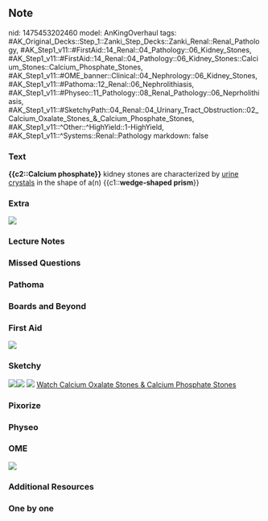 ## Note
nid: 1475453202460
model: AnKingOverhaul
tags: #AK_Original_Decks::Step_1::Zanki_Step_Decks::Zanki_Renal::Renal_Pathology, #AK_Step1_v11::#FirstAid::14_Renal::04_Pathology::06_Kidney_Stones, #AK_Step1_v11::#FirstAid::14_Renal::04_Pathology::06_Kidney_Stones::Calcium_Stones::Calcium_Phosphate_Stones, #AK_Step1_v11::#OME_banner::Clinical::04_Nephrology::06_Kidney_Stones, #AK_Step1_v11::#Pathoma::12_Renal::06_Nephrolithiasis, #AK_Step1_v11::#Physeo::11_Pathology::08_Renal_Pathology::06_Neprholithiasis, #AK_Step1_v11::#SketchyPath::04_Renal::04_Urinary_Tract_Obstruction::02_Calcium_Oxalate_Stones_&_Calcium_Phosphate_Stones, #AK_Step1_v11::^Other::^HighYield::1-HighYield, #AK_Step1_v11::^Systems::Renal::Pathology
markdown: false

### Text
<div>
  <div>
    <b>{{c2::Calcium phosphate}}</b> kidney stones are
    characterized by <u>urine crystals</u> in the shape of a(n)
    {{c1::<b>wedge-shaped prism</b>}}
  </div>
</div>

### Extra
<img src="calcium_phosphate1317949421180_1606536512076.png">

### Lecture Notes


### Missed Questions


### Pathoma


### Boards and Beyond


### First Aid
<img src="tmpTEA0K8.png">

### Sketchy
<img src=
"Screen%20Shot%202019-11-02%20at%205.02.51%20PM_1566160514431.png"><img src="Screen%20Shot%202020-01-19%20at%2011.14.00%20AM.JPG">
<img src="Screen%20Shot%202019-11-21%20at%2012.53.51%20PM.png">
<a href=
"https://dashboard.sketchy.com/study/medical/courses/medical-pathophysiology/units/medical-pathophysiology-renal/videos/medical-pathophysiology-renal-urinary-tract-obstruction-calcium-oxalate-stones-and-calcium-phosphate-stones?utm_source=anki&utm_medium=partnership&utm_campaign=february_update&utm_content=medical">
Watch Calcium Oxalate Stones & Calcium Phosphate Stones</a>

### Pixorize


### Physeo


### OME
<div class="ome-widget">
  <a href=
  "https://onlinemeded.org/spa/nephrology/kidney-stones/acquire?ref=anki">
  <img src="_OME_AnkiFlashcards_Lesson_5.png"></a>
</div>

### Additional Resources


### One by one

